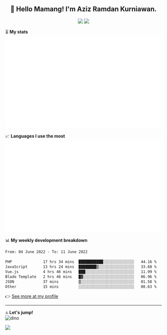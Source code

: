 <h2 align="center">👋 Hello Mamang! I'm Aziz Ramdan Kurniawan.</h2>  
<p align="center">
  <img src="https://komarev.com/ghpvc/?username=azizramdan">
  <img src="https://wakatime.com/badge/user/90056fa0-4c31-4eca-954e-2a3ac05896f9.svg">
</p>
    
⏳ **My stats**  
![](https://raw.githubusercontent.com/azizramdan/github-stats/master/generated/overview.svg#gh-dark-mode-only)

📈 **Languages I use the most**  
![](https://raw.githubusercontent.com/azizramdan/github-stats/master/generated/languages.svg#gh-dark-mode-only)

📊 **My weekly development breakdown**
<!--START_SECTION:waka-->

```text
From: 04 June 2022 - To: 11 June 2022

PHP              17 hrs 34 mins  ███████████░░░░░░░░░░░░░░   44.16 %
JavaScript       13 hrs 24 mins  ████████▒░░░░░░░░░░░░░░░░   33.68 %
Vue.js           4 hrs 46 mins   ███░░░░░░░░░░░░░░░░░░░░░░   11.99 %
Blade Template   2 hrs 46 mins   █▓░░░░░░░░░░░░░░░░░░░░░░░   06.96 %
JSON             37 mins         ▒░░░░░░░░░░░░░░░░░░░░░░░░   01.58 %
Other            15 mins         ░░░░░░░░░░░░░░░░░░░░░░░░░   00.63 %
```

<!--END_SECTION:waka-->
👉 [See more at my profile](https://wakatime.com/@azizramdan)
***
🔝 **Let's jump!**  
![dino](https://raw.githubusercontent.com/azizramdan/azizramdan/master/dino.gif)  

![](https://hit.yhype.me/github/profile?user_id=27954794)
